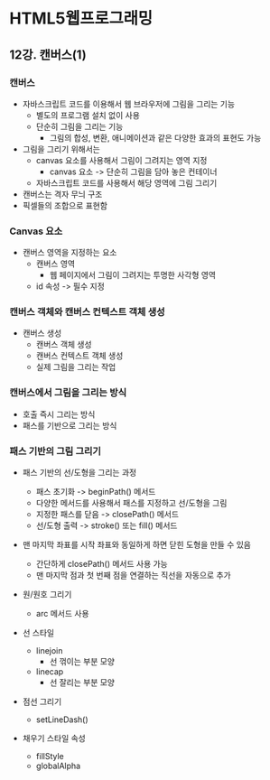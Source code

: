 # HTML5웹프로그래밍

## 12강. 캔버스(1)

### 캔버스

- 자바스크립트 코드를 이용해서 웹 브라우저에 그림을 그리는 기능
  - 별도의 프로그램 설치 없이 사용
  - 단순히 그림을 그리는 기능
    - 그림의 합성, 변환, 애니메이션과 같은 다양한 효과의 표현도 가능
- 그림을 그리기 위해서는
  - canvas 요소를 사용해서 그림이 그려지는 영역 지정
    - canvas 요소 -> 단순히 그림을 담아 놓은 컨테이너
  - 자바스크립트 코드를 사용해서 해당 영역에 그림 그리기
- 캔버스는 격자 무늬 구조
- 픽셀들의 조합으로 표현함

### Canvas 요소

- 캔버스 영역을 지정하는 요소
  - 캔버스 영역
    - 웹 페이지에서 그림이 그려지는 투명한 사각형 영역
  - id 속성 -> 필수 지정

### 캔버스 객체와 캔버스 컨텍스트 객체 생성

- 캔버스 생성
  - 캔버스 객체 생성
  - 캔버스 컨텍스트 객체 생성
  - 실제 그림을 그리는 작업

### 캔버스에서 그림을 그리는 방식

- 호출 즉시 그리는 방식
- 패스를 기반으로 그리는 방식

### 패스 기반의 그림 그리기

- 패스 기반의 선/도형을 그리는 과정
  - 패스 초기화 -> beginPath() 메서드
  - 다양한 메서드를 사용해서 패스를 지정하고 선/도형을 그림
  - 지정한 패스를 닫음 -> closePath() 메서드
  - 선/도형 출력 -> stroke() 또는 fill() 메서드

- 맨 마지막 좌표를 시작 좌표와 동일하게 하면 닫힌 도형을 만들 수 있음
  - 간단하게 closePath()  메서드 사용 가능
  - 맨 마지막 점과 첫 번째 점을 연결하는 직선을 자동으로 추가

- 원/원호 그리기
  - arc 메서드 사용

- 선 스타일
  - linejoin
    - 선 꺾이는 부분 모양
  - linecap
    - 선 잘리는 부분 모양

- 점선 그리기
  - setLineDash()

- 채우기 스타일 속성
  - fillStyle
  - globalAlpha
